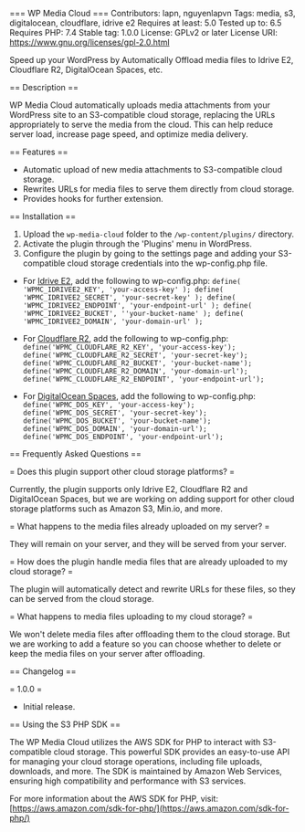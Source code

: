 === WP Media Cloud ===
Contributors: lapn, nguyenlapvn
Tags: media, s3, digitalocean, cloudflare, idrive e2
Requires at least: 5.0
Tested up to: 6.5
Requires PHP: 7.4
Stable tag: 1.0.0
License: GPLv2 or later
License URI: https://www.gnu.org/licenses/gpl-2.0.html

Speed up your WordPress by Automatically Offload media files to Idrive E2, Cloudflare R2, DigitalOcean Spaces, etc.

== Description ==

WP Media Cloud automatically uploads media attachments from your WordPress site to an S3-compatible cloud storage, replacing the URLs appropriately to serve the media from the cloud. This can help reduce server load, increase page speed, and optimize media delivery.

== Features ==

- Automatic upload of new media attachments to S3-compatible cloud storage.
- Rewrites URLs for media files to serve them directly from cloud storage.
- Provides hooks for further extension.

== Installation ==

1. Upload the `wp-media-cloud` folder to the `/wp-content/plugins/` directory.
2. Activate the plugin through the 'Plugins' menu in WordPress.
3. Configure the plugin by going to the settings page and adding your S3-compatible cloud storage credentials into the wp-config.php file.

- For [Idrive E2](https://www.idrive.com/s3-storage-e2/guides/default), add the following to wp-config.php:
`
	define( 'WPMC_IDRIVEE2_KEY', 'your-access-key' );
	define( 'WPMC_IDRIVEE2_SECRET', 'your-secret-key' );
	define( 'WPMC_IDRIVEE2_ENDPOINT', 'your-endpoint-url' );
	define( 'WPMC_IDRIVEE2_BUCKET', ''your-bucket-name' );
	define( 'WPMC_IDRIVEE2_DOMAIN', 'your-domain-url' );
`

- For [Cloudflare R2](https://developers.cloudflare.com/r2/), add the following to wp-config.php:
`
	define('WPMC_CLOUDFLARE_R2_KEY', 'your-access-key');
	define('WPMC_CLOUDFLARE_R2_SECRET', 'your-secret-key');
	define('WPMC_CLOUDFLARE_R2_BUCKET', 'your-bucket-name');
    define('WPMC_CLOUDFLARE_R2_DOMAIN', 'your-domain-url');
    define('WPMC_CLOUDFLARE_R2_ENDPOINT', 'your-endpoint-url');
`

- For [DigitalOcean Spaces](https://www.digitalocean.com/products/spaces), add the following to wp-config.php:
`
	define('WPMC_DOS_KEY', 'your-access-key');
	define('WPMC_DOS_SECRET', 'your-secret-key');
	define('WPMC_DOS_BUCKET', 'your-bucket-name');
    define('WPMC_DOS_DOMAIN', 'your-domain-url');
    define('WPMC_DOS_ENDPOINT', 'your-endpoint-url');
`

== Frequently Asked Questions ==

= Does this plugin support other cloud storage platforms? =

Currently, the plugin supports only Idrive E2, Cloudflare R2 and DigitalOcean Spaces, but we are working on adding support for other cloud storage platforms such as Amazon S3, Min.io, and more.

= What happens to the media files already uploaded on my server? =

They will remain on your server, and they will be served from your server.

= How does the plugin handle media files that are already uploaded to my cloud storage? =

The plugin will automatically detect and rewrite URLs for these files, so they can be served from the cloud storage.

= What happens to media files uploading to my cloud storage? =

We won't delete media files after offloading them to the cloud storage. But we are working to add a feature so you can choose whether to delete or keep the media files on your server after offloading.

== Changelog ==

= 1.0.0 =
- Initial release.

== Using the S3 PHP SDK ==

The WP Media Cloud utilizes the AWS SDK for PHP to interact with S3-compatible cloud storage. This powerful SDK provides an easy-to-use API for managing your cloud storage operations, including file uploads, downloads, and more. The SDK is maintained by Amazon Web Services, ensuring high compatibility and performance with S3 services.

For more information about the AWS SDK for PHP, visit:
[https://aws.amazon.com/sdk-for-php/](https://aws.amazon.com/sdk-for-php/)
